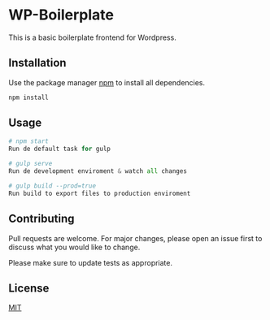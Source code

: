 # WP-Boilerplate

This is a basic boilerplate frontend for Wordpress.

## Installation

Use the package manager [npm](https://www.npmjs.com/) to install all dependencies.

```bash
npm install
```

## Usage

```python
# npm start
Run de default task for gulp

# gulp serve
Run de development enviroment & watch all changes

# gulp build --prod=true
Run build to export files to production enviroment
```

## Contributing

Pull requests are welcome. For major changes, please open an issue first to discuss what you would like to change.

Please make sure to update tests as appropriate.

## License

[MIT](https://choosealicense.com/licenses/mit/)
